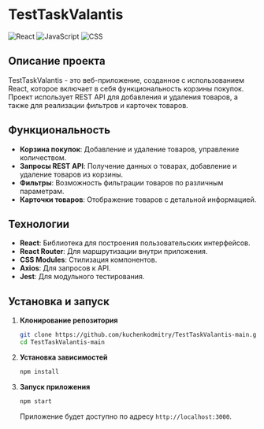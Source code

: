 # TestTaskValantis

![React](https://img.shields.io/badge/React-18.0.0-blue)
![JavaScript](https://img.shields.io/badge/JavaScript-ES6+-yellow)
![CSS](https://img.shields.io/badge/CSS-Modules-green)

## Описание проекта

TestTaskValantis - это веб-приложение, созданное с использованием React, которое включает в себя функциональность корзины покупок. Проект использует REST API для добавления и удаления товаров, а также для реализации фильтров и карточек товаров.

## Функциональность

- **Корзина покупок**: Добавление и удаление товаров, управление количеством.
- **Запросы REST API**: Получение данных о товарах, добавление и удаление товаров из корзины.
- **Фильтры**: Возможность фильтрации товаров по различным параметрам.
- **Карточки товаров**: Отображение товаров с детальной информацией.

## Технологии

- **React**: Библиотека для построения пользовательских интерфейсов.
- **React Router**: Для маршрутизации внутри приложения.
- **CSS Modules**: Стилизация компонентов.
- **Axios**: Для запросов к API.
- **Jest**: Для модульного тестирования.

## Установка и запуск

1. **Клонирование репозитория**

    ```sh
    git clone https://github.com/kuchenkodmitry/TestTaskValantis-main.git
    cd TestTaskValantis-main
    ```

2. **Установка зависимостей**

    ```sh
    npm install
    ```

3. **Запуск приложения**

    ```sh
    npm start
    ```

    Приложение будет доступно по адресу `http://localhost:3000`.
